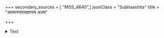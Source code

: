 +++
secondary_sources = [ "MSS_4640",]
jsonClass = "Subhaashita"
title = "आत्मानन्दरसज्ञानाम् अलम्"

+++

<details><summary>Text</summary>

आत्मानन्दरसज्ञानाम् अलं शास्त्रावलोकनम्।  
भक्षितव्या ह्यपूपाः किं गण्यानि सुषिराणि किम्॥
</details>
